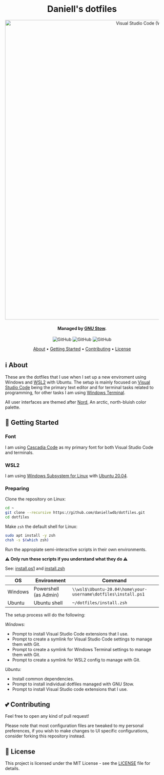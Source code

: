<div align="center">
  <h1>Daniell's dotfiles</h1>
  <img src="https://i.imgur.com/ZBiFD0S.gif" width="980px" alt="Visual Studio Code (WSL: Ubuntu 20.04)">
  <h4>Managed by <a href="https://www.gnu.org/software/stow/" target="_blank">GNU Stow<a>.<h4>
</div>

<div align="center">
  <img src="https://img.shields.io/github/license/daniellwdb/dotfiles?style=for-the-badge" alt="GitHub" />
  <img src="https://img.shields.io/github/stars/daniellwdb/dotfiles?style=for-the-badge" alt="GitHub" />
  <img src="https://img.shields.io/github/issues-raw/daniellwdb/dotfiles?style=for-the-badge" alt="GitHub" />
</div>

<p align="center">
  <a href="#-about">About</a> •
  <a href="#-getting-started">Getting Started</a> •
  <a href="#-contributing">Contributing</a> •
  <a href="#-license">License</a>
</p>

## ℹ About

These are the dotfiles that I use when I set up a new enviroment using Windows and [WSL2](https://docs.microsoft.com/en-us/windows/wsl/install-win10) with Ubuntu. The setup is mainly focused on [Visual Studio Code](https://code.visualstudio.com/) being the primary text editor and for terminal tasks related to programming, for other tasks I am using [Windows Terminal](https://www.microsoft.com/en-us/p/windows-terminal/9n0dx20hk701?activetab=pivot:overviewtab).

All user interfaces are themed after [Nord](https://www.nordtheme.com/), An arctic, north-bluish color palette.

## 🚀 Getting Started

### Font

I am using [Cascadia Code](https://github.com/microsoft/cascadia-code) as my primary font for both Visual Studio Code and terminals.

### WSL2

I am using [Windows Subsystem for Linux](https://docs.microsoft.com/en-us/windows/wsl/install-win10) with [Ubuntu 20.04][1].

[1]: https://www.microsoft.com/en-us/p/ubuntu-2004-lts/9n6svws3rx71?activetab=pivot:overviewtab

### Preparing

Clone the repository on Linux:

```bash
cd ~
git clone --recursive https://github.com/daniellwdb/dotfiles.git
cd dotfiles
```

Make `zsh` the default shell for Linux:

```bash
sudo apt install -y zsh
chsh -s $(which zsh)
```

Run the appropiate semi-interactive scripts in their own environments.

**⚠️ Only run these scripts if you understand what they do ⚠️**

See: [install.ps1](install.ps1) and [install.zsh](install.zsh)

| OS      | Environment           | Command                                                       |
| ------- | --------------------- | ------------------------------------------------------------- |
| Windows | Powershell (as Admin) | `\\wsl$\Ubuntu-20.04\home\your-username\dotfiles\install.ps1` |
| Ubuntu  | Ubuntu shell          | `~/dotfiles/install.zsh`                                      |

The setup process will do the following:

_Windows:_

- Prompt to install Visual Studio Code extensions that I use.
- Prompt to create a symlink for Visual Studio Code settings to manage them with Git.
- Prompt to create a symlink for Windows Terminal settings to manage them with Git.
- Prompt to create a symlink for WSL2 config to manage with Git.

_Ubuntu:_

- Install common dependencies.
- Prompt to install individual dotfiles managed with GNU Stow.
- Prompt to install Visual Studio code extensions that I use.

## 💕 Contributing

Feel free to open any kind of pull request!

Please note that most configuration files are tweaked to my personal preferences, if you wish to make changes to UI specific configurations, consider forking this repository instead.

## 📑 License

This project is licensed under the MIT License - see the [LICENSE](LICENSE) file for details.
